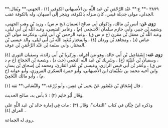 ٣٨٧٩ -** ع:** عَبْد الرَّحْمَنِ بْن عَبد اللَّهِ بن الأصبهاني الكوفي (١) ، الجهني،** ويُقال:** الجدلي، مولى جديلة قيس، كان منزله بالكوفة، ويتجر إلى أصبهان، وله بالكوفة عقب.

**رَوَى عَن:** أنس بْن مالك، وذكوان أبي صالح السمان (بخ م س) ، وزيد بْن وهب الجهني، وسَعِيد بْن جبير، وأبي حازم سلمان الأشجعي (م) ، وعامر الشعبي، وعبد اللَّه بْن أَبي ليلى، وعبد اللَّه بْن معقل بْن مقرن (خ م س ق) ، وعبد الرحمن بْن أَبي ليلى، وعكرمة مولى ابْن عباس (د) ، ومجاهد بْن وردان (٤) ، والمختار بْنعَبد اللَّه بْن أَبي ليلى، والد عيسى بْن المختار، وأبي سلمة بْن عَبْد الرَّحْمَنِ بْن عوف.

**رَوَى عَنه:** إِسْمَاعِيل بْن أَبي خالد، وهو من أقرانه، وزكريا بْن أَبي زائدة، وسفيان الثوري (٤) ، وسفيان بْن عُيَيْنَة (خ) ، وشَرِيك بْن عَبد اللَّه النخعي (خت د) ، وشعبة بْن الحجاج (خ م د س ق) ، وعُمَر بْن أَبي قيس الرازي، وعيسى بْن عُمَر القارئ، ومحمد بْن إسحاق بْن يسار، وابن أخيه محمد بن سُلَيْمان ابن الأصبهاني، وأبو حمزة السكري المروزي، وأبو عوانة (خ م) ، وأبو مالك النَّخَعِيّ.

قال إِسْحَاق بْن مَنْصُور عَنْ يحيى بْن مَعِين، وأبو زُرْعَة،** والنَّسَائي:** ثقة (١) .

وَقَال أَبُو حَاتِم (٢) : لا بأس به، صالح الحديث.

وذكره ابنُ حِبَّان في كتاب "الثقات"، وَقَال (٣) : مات فِي إمارة خالد بْن عَبد اللَّهِ على العراق (٤) .

روى له الجماعة.